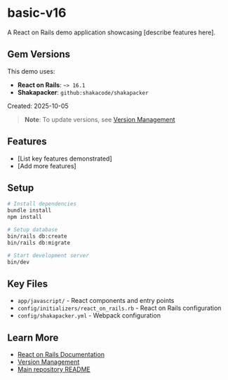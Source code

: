 # basic-v16

A React on Rails demo application showcasing [describe features here].

## Gem Versions

This demo uses:
- **React on Rails**: `~> 16.1`
- **Shakapacker**: `github:shakacode/shakapacker`

Created: 2025-10-05

> **Note**: To update versions, see [Version Management](../../docs/VERSION_MANAGEMENT.md)

## Features

- [List key features demonstrated]
- [Add more features]

## Setup

```bash
# Install dependencies
bundle install
npm install

# Setup database
bin/rails db:create
bin/rails db:migrate

# Start development server
bin/dev
```

## Key Files

- `app/javascript/` - React components and entry points
- `config/initializers/react_on_rails.rb` - React on Rails configuration
- `config/shakapacker.yml` - Webpack configuration

## Learn More

- [React on Rails Documentation](https://www.shakacode.com/react-on-rails/docs/)
- [Version Management](../../docs/VERSION_MANAGEMENT.md)
- [Main repository README](../../README.md)
